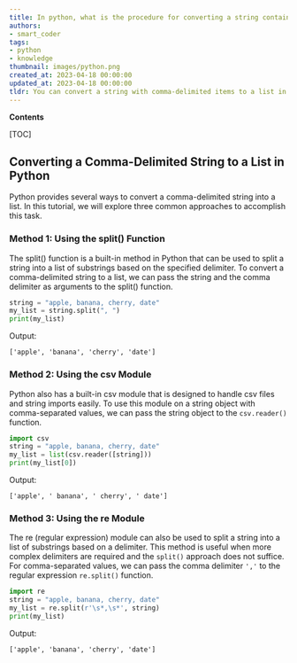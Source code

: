 ```yaml
---
title: In python, what is the procedure for converting a string containing items separated by commas into a list?
authors:
- smart_coder
tags:
- python
- knowledge
thumbnail: images/python.png
created_at: 2023-04-18 00:00:00
updated_at: 2023-04-18 00:00:00
tldr: You can convert a string with comma-delimited items to a list in Python using the split() method.
---
```


**Contents**

[TOC]

## Converting a Comma-Delimited String to a List in Python

Python provides several ways to convert a comma-delimited string into a list. In this tutorial, we will explore three common approaches to accomplish this task.

### Method 1: Using the split() Function

The split() function is a built-in method in Python that can be used to split a string into a list of substrings based on the specified delimiter. To convert a comma-delimited string to a list, we can pass the string and the comma delimiter as arguments to the split() function.

```python
string = "apple, banana, cherry, date"
my_list = string.split(", ")
print(my_list)
```

Output:
```
['apple', 'banana', 'cherry', 'date']
```

### Method 2: Using the csv Module

Python also has a built-in csv module that is designed to handle csv files and string imports easily. To use this module on a string object with comma-separated values, we can pass the string object to the `csv.reader()` function.

```python
import csv
string = "apple, banana, cherry, date"
my_list = list(csv.reader([string]))
print(my_list[0])
```

Output:
```
['apple', ' banana', ' cherry', ' date']
```

### Method 3: Using the re Module

The re (regular expression) module can also be used to split a string into a list of substrings based on a delimiter. This method is useful when more complex delimiters are required and the `split()` approach does not suffice. For comma-separated values, we can pass the comma delimiter `','` to the regular expression `re.split()` function.

```python
import re
string = "apple, banana, cherry, date"
my_list = re.split(r'\s*,\s*', string)
print(my_list)
```

Output:
```
['apple', 'banana', 'cherry', 'date']
```

